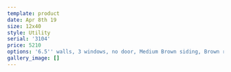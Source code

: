 ```yaml
---
template: product
date: Apr 8th 19
size: 12x40
style: Utility
serial: '3104'
price: 5210
options: '6.5'' walls, 3 windows, no door, Medium Brown siding, Brown roof'
gallery_image: []
---
```



